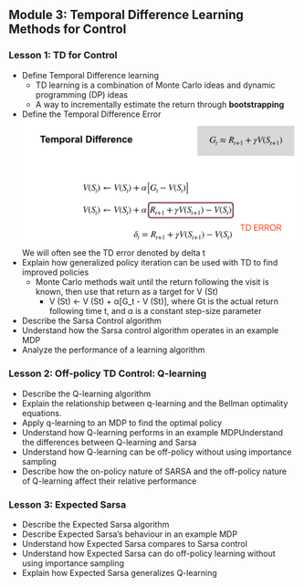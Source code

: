 ## Module 3: Temporal Difference Learning Methods for Control 
### Lesson 1: TD for Control 
* Define Temporal Difference learning
  * TD learning is a combination of Monte Carlo ideas and dynamic programming (DP) ideas
  * A way to incrementally estimate the return through **bootstrapping** 
* Define the Temporal Difference Error
![image](IMG/TDerror.png)
We will often see the TD error denoted by delta t
* Explain how generalized policy iteration can be used with TD to find improved policies 
  * Monte Carlo methods wait until the return following the visit is known, then use that return as a target for V (St)
    * V (St) <-  V (St) + α[G_t - V (St)], where Gt is the actual return following time t, and α is a constant step-size parameter
* Describe the Sarsa Control algorithm
* Understand how the Sarsa control algorithm operates in an example MDP
* Analyze the performance of a learning algorithm 


### Lesson 2: Off-policy TD Control: Q-learning 
* Describe the Q-learning algorithm
* Explain the relationship between q-learning and the Bellman optimality equations. 
* Apply q-learning to an MDP to find the optimal policy
* Understand how Q-learning performs in an example MDPUnderstand the differences between Q-learning and Sarsa
* Understand how Q-learning can be off-policy without using importance sampling 
* Describe how the on-policy nature of SARSA and the off-policy nature of Q-learning affect their relative performance 


### Lesson 3: Expected Sarsa 
* Describe the Expected Sarsa algorithm
* Describe Expected Sarsa’s behaviour in an example MDP
* Understand how Expected Sarsa compares to Sarsa control
* Understand how Expected Sarsa can do off-policy learning without using importance sampling
* Explain how Expected Sarsa generalizes Q-learning 